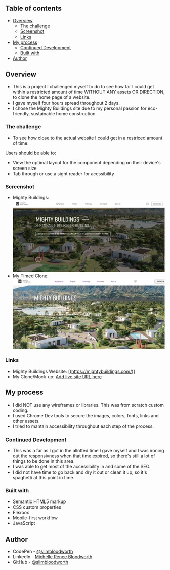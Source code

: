 ## Table of contents

- [Overview](#overview)
  - [The challenge](#the-challenge)
  - [Screenshot](#screenshot)
  - [Links](#links)
- [My process](#my-process)
  - [Continued Development](#continued-development)
  - [Built with](#built-with)
- [Author](#author)

## Overview
- This is a project I challenged myself to do to see how far I could get within a restricted amount of time WITHOUT ANY assets OR DIRECTION, to clone the home page of a website.
- I gave myself four hours spread throughout 2 days.
- I chose the Mighty Buildings site due to my personal passion for eco-friendly, sustainable home construction.

### The challenge
- To see how close to the actual website I could get in a restriced amount of time.

Users should be able to:

- View the optimal layout for the component depending on their device's screen size
- Tab through or use a sight reader for acessibility

### Screenshot

- Mighty Buildings:![Mighty Buildings](./images/mighty-buildings-screenshot.png)
- My Timed Clone:![Mine](./images/clone-screenshot.png)



### Links

- Mighty Buildings Website: [(https://mightybuildings.com/)]
- My Clone/Mock-up: [Add live site URL here](https://your-live-site-url.com)

## My process
- I did NOT use any wireframes or libraries. This was from scratch custom coding.
- I used Chrome Dev tools to secure the images, colors, fonts, links and other assets.
- I tried to mantain accessibility throughout each step of the process.

### Continued Development
- This was a far as I got in the allotted time I gave myself and I was ironing out the responsivness when that time expired, so there's still a lot of things to be done in this area.
- I was able to get most of the accessibility in and some of the SEO. 
- I did not have time to go back and dry it out or clean it up, so it's spaghetti at this point in time.

### Built with

- Semantic HTML5 markup
- CSS custom properties
- Flexbox
- Mobile-first workflow
- JavaScript


## Author
- CodePen - [@slimbloodworth](https://codepen.io/slimbloodworth)
- LinkedIn - [Michelle Renee Bloodworth](https://www.linkedin.com/in/michelle-renee-99b455187/)
- GitHub - [@slimbloodworth](https://github.com/SlimBloodworth)